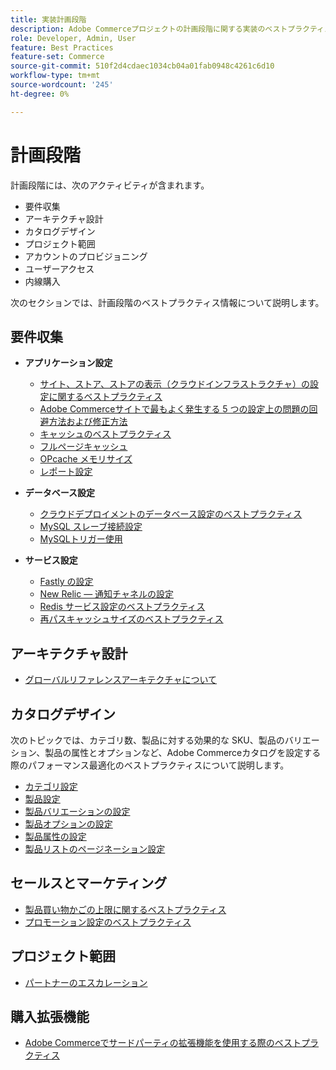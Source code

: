 ```yaml
---
title: 実装計画段階
description: Adobe Commerceプロジェクトの計画段階に関する実装のベストプラクティスについて説明します。
role: Developer, Admin, User
feature: Best Practices
feature-set: Commerce
source-git-commit: 510f2d4cdaec1034cb04a01fab0948c4261c6d10
workflow-type: tm+mt
source-wordcount: '245'
ht-degree: 0%

---
```



# 計画段階

計画段階には、次のアクティビティが含まれます。

- 要件収集
- アーキテクチャ設計
- カタログデザイン
- プロジェクト範囲
- アカウントのプロビジョニング
- ユーザーアクセス
- 内線購入

次のセクションでは、計画段階のベストプラクティス情報について説明します。

## 要件収集

- **アプリケーション設定**
   - [サイト、ストア、ストアの表示（クラウドインフラストラクチャ）の設定に関するベストプラクティス](sites-stores-store-views.md)
   - [Adobe Commerceサイトで最もよく発生する 5 つの設定上の問題の回避方法および修正方法](https://business.adobe.com/blog/how-to/usual-suspects-five-configuration-fixes-maximize-your-peak-sales)
   - [キャッシュのベストプラクティス](https://docs.magento.com/user-guide/system/cache-management.html#best-practices-for-caching)
   - [フルページキャッシュ](https://developer.adobe.com/commerce/php/development/cache/page/public-content/)
   - [OPcache メモリサイズ](opcache-memory-size.md)
   - [レポート設定](reporting-configuration.md)

- **データベース設定**
   - [クラウドデプロイメントのデータベース設定のベストプラクティス&#x200B;](database-on-cloud.md)
   - [MySQL スレーブ接続設&#x200B;定](configure-mysql-slave-connection-on-cloud.md)
   - [MySQLトリガー使用](mysql-triggers-usage.md)

- **サービス設定**
   - [Fastly の設定](https://devdocs.magento.com/cloud/cdn/configure-fastly.html)
   - [New Relic — 通知チャネルの設定](https://devdocs.magento.com/cloud/project/new-relic.html#configure-notification-channels)
   - [Redis サービス設定のベストプラクティス&#x200B;](redis-service-configuration.md)
   - [再パスキャッシュサイズのベストプラクティス](realpath-cache-size.md)

## **アーキテクチャ設計**

<!--Asset not yet integrated
- [GRA Architecture examples](https://wiki.corp.adobe.com/x/kD4ykw)
-->
- [グローバルリファレンスアーキテクチャについて](../../../implementation-playbook/architecture/global-reference.md)

## **カタログデザイン**

次のトピックでは、カテゴリ数、製品に対する効果的な SKU、製品のバリエーション、製品の属性とオプションなど、Adobe Commerceカタログを設定する際のパフォーマンス最適化のベストプラクティスについて説明します。

- [カテゴリ設定](category-limits.md)
- [製品設&#x200B;定](product-sku-limits.md)
- [製品バリエーションの設定](product-variations.md)
- [製品オプションの設定](product-options.md)
- [製品属性の設&#x200B;定](product-attributes-and-options.md)
- [製品リストのページネーション設定](product-listing-pagination.md)

## **セールスとマーケティング**

- [製品買い物かごの上限に関するベストプラクティ&#x200B;ス](product-cart.md)
- [プロモーション設定のベストプラクティス](product-cart-promotions.md)

## **プロジェクト範囲**

- [パートナーのエスカレーション](partner-escalation.md)

## **購入拡張機能**

- [Adobe Commerceでサードパーティの拡張機能を使用する際のベストプラクティス](extensions.md)
